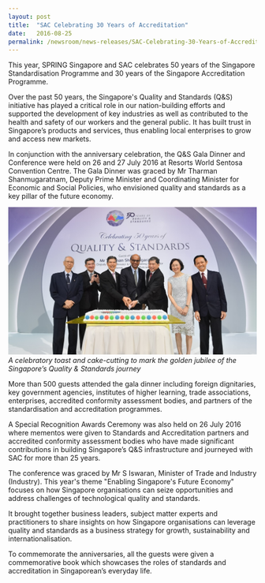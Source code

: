 ```yaml
---
layout: post
title:  "SAC Celebrating 30 Years of Accreditation"
date:   2016-08-25
permalink: /newsroom/news-releases/SAC-Celebrating-30-Years-of-Accreditation
---
```


This year, SPRING Singapore and SAC celebrates 50 years of the Singapore Standardisation Programme and 30 years of the Singapore Accreditation Programme.
 
Over the past 50 years, the Singapore's Quality and Standards (Q&S) initiative has played a critical role in our nation-building efforts and supported the development of key industries as well as contributed to the health and safety of our workers and the general public. It has built trust in Singapore’s products and services, thus enabling local enterprises to grow and access new markets.
 
In conjunction with the anniversary celebration, the Q&S Gala Dinner and Conference were held on 26 and 27 July 2016 at Resorts World Sentosa Convention Centre. The Gala Dinner was graced by Mr Tharman Shanmugaratnam, Deputy Prime Minister and Coordinating Minister for Economic and Social Policies, who envisioned quality and standards as a key pillar of the future economy.

![quality and standards dinner](/images/press-release/photos/Quality-and-Standards-Dinner.jpg)
*A celebratory toast and cake-cutting to mark the golden jubilee of the Singapore’s Quality & Standards journey*

More than 500 guests attended the gala dinner including foreign dignitaries, key government agencies, institutes of higher learning, trade associations, enterprises, accredited conformity assessment bodies, and partners of the standardisation and accreditation programmes.
 
A Special Recognition Awards Ceremony was also held on 26 July 2016 where mementos were given to Standards and Accreditation partners and accredited conformity assessment bodies who have made significant contributions in building Singapore’s Q&S infrastructure and journeyed with SAC for more than 25 years.
 
The conference was graced by Mr S Iswaran, Minister of Trade and Industry (Industry). This year's theme "Enabling Singapore's Future Economy" focuses on how Singapore organisations can seize opportunities and address challenges of technological quality and standards.
 
It brought together business leaders, subject matter experts and practitioners to share insights on how Singapore organisations can leverage quality and standards as a business strategy for growth, sustainability and internationalisation.
 
To commemorate the anniversaries, all the guests were given a commemorative book which showcases the roles of standards and accreditation in Singaporean’s everyday life.
